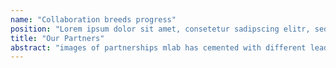 ```yaml
---
name: "Collaboration breeds progress"
position: "Lorem ipsum dolor sit amet, consetetur sadipscing elitr, seddiam nonumy eirmod tempor invidunt ut labore et dolore magna aliquyam erat, sed diam voluptua. At vero eos et accusam et justo duo dolores et ea rebum."
title: "Our Partners"
abstract: "images of partnerships mlab has cemented with different leading stakeholders in our field of operation"
---
```


<!---
*FOR HTML BODY*

name ====> FOR THE PAGE TITLE
position ====> FOR THE PAGE SUBTITLE



*FOR SEO*

title
abstract
-->